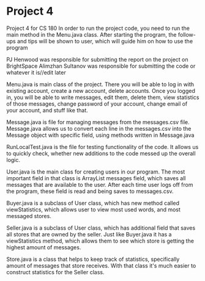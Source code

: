 # Project 4
Project 4 for CS 180 
In order to run the project code, you need to run the main method in the Menu.java class.
After starting the program, the follow-ups and tips will be shown to user, 
which will guide him on how to use the program

PJ Henwood was responsible for submitting the report on the project on BrightSpace
Alimzhan Sultanov was responsible for submitting the code or whatever it is//edit later

Menu.java is main class of the project. There you will be able to log in with existing account, create
a new account, delete accounts. Once you logged in, you will be able to write messages, edit them, delete them,
view statistics of those messages, change password of your account, change email of your account, and 
stuff like that.

Message.java is file for managing messages from the messages.csv file. Message.java allows us to convert
each line in the messages.csv into the Message object with specific field, using methods written in
Message.java

RunLocalTest.java is the file for testing functionality of the code. It allows us to quickly check,
whether new additions to the code messed up the overall logic.

User.java is the main class for creating users in our program. The most important field in that class
is ArrayList<Message> messages field, which saves all messages that are available to the user. After
each time user logs off from the program, these field is read and being saves to messages.csv.

Buyer.java is a subclass of User class, which has new method called viewStatistics, which allows user 
to view most used words, and most messaged stores.

Seller.java is a subclass of User class, which has additional field that saves all stores that are 
owned by the seller. Just like Buyer.java it has a viewStatistics method, which allows them to see which 
store is getting the highest amount of messages.

Store.java is a class that helps to keep track of statistics, specifically amount of messages that 
store receives. With that class it's much easier to construct statistics for the Seller class.
